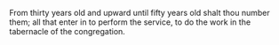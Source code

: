 From thirty years old and upward until fifty years old shalt thou number them; all that enter in to perform the service, to do the work in the tabernacle of the congregation.
